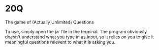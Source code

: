 20Q
===

The game of (Actually Unlimited) Questions

To use, simply open the jar file in the terminal. The program obviously doesn't understand what you type in as input, so it relies on you to give it meaningful questions relevent to what it is asking you.
